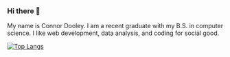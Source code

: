 ### Hi there 👋

My name is Connor Dooley. I am a recent graduate with my B.S. in computer science. I like web development, data analysis, and coding for social good.

[![Top Langs](https://github-readme-stats.vercel.app/api/top-langs/?username=dospunk&layout=compact)](https://github.com/anuraghazra/github-readme-stats)


<!--
**dospunk/dospunk** is a ✨ _special_ ✨ repository because its `README.md` (this file) appears on your GitHub profile.

Here are some ideas to get you started:

- 🔭 I’m currently working on ...
- 🌱 I’m currently learning ...
- 👯 I’m looking to collaborate on ...
- 🤔 I’m looking for help with ...
- 💬 Ask me about ...
- 📫 How to reach me: ...
- 😄 Pronouns: ...
- ⚡ Fun fact: ...
-->
